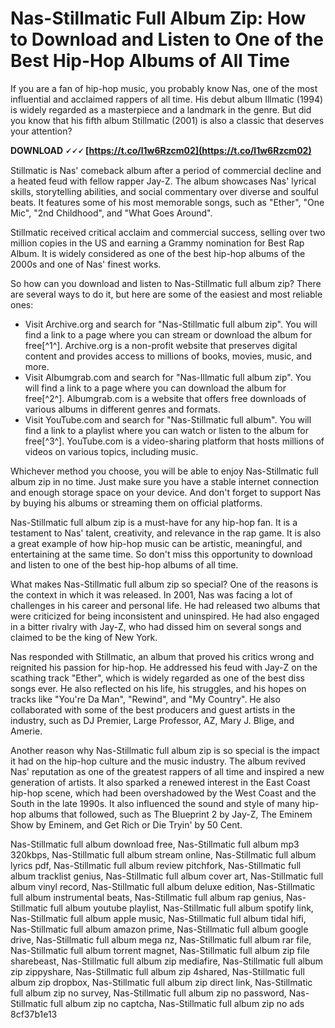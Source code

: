 # Nas-Stillmatic Full Album Zip: How to Download and Listen to One of the Best Hip-Hop Albums of All Time
  
If you are a fan of hip-hop music, you probably know Nas, one of the most influential and acclaimed rappers of all time. His debut album Illmatic (1994) is widely regarded as a masterpiece and a landmark in the genre. But did you know that his fifth album Stillmatic (2001) is also a classic that deserves your attention?
 
**DOWNLOAD 🗸🗸🗸 [https://t.co/l1w6Rzcm02](https://t.co/l1w6Rzcm02)**


  
Stillmatic is Nas' comeback album after a period of commercial decline and a heated feud with fellow rapper Jay-Z. The album showcases Nas' lyrical skills, storytelling abilities, and social commentary over diverse and soulful beats. It features some of his most memorable songs, such as "Ether", "One Mic", "2nd Childhood", and "What Goes Around".
  
Stillmatic received critical acclaim and commercial success, selling over two million copies in the US and earning a Grammy nomination for Best Rap Album. It is widely considered as one of the best hip-hop albums of the 2000s and one of Nas' finest works.
  
So how can you download and listen to Nas-Stillmatic full album zip? There are several ways to do it, but here are some of the easiest and most reliable ones:
  
- Visit Archive.org and search for "Nas-Stillmatic full album zip". You will find a link to a page where you can stream or download the album for free[^1^]. Archive.org is a non-profit website that preserves digital content and provides access to millions of books, movies, music, and more.
- Visit Albumgrab.com and search for "Nas-Illmatic full album zip". You will find a link to a page where you can download the album for free[^2^]. Albumgrab.com is a website that offers free downloads of various albums in different genres and formats.
- Visit YouTube.com and search for "Nas-Stillmatic full album". You will find a link to a playlist where you can watch or listen to the album for free[^3^]. YouTube.com is a video-sharing platform that hosts millions of videos on various topics, including music.

Whichever method you choose, you will be able to enjoy Nas-Stillmatic full album zip in no time. Just make sure you have a stable internet connection and enough storage space on your device. And don't forget to support Nas by buying his albums or streaming them on official platforms.
  
Nas-Stillmatic full album zip is a must-have for any hip-hop fan. It is a testament to Nas' talent, creativity, and relevance in the rap game. It is also a great example of how hip-hop music can be artistic, meaningful, and entertaining at the same time. So don't miss this opportunity to download and listen to one of the best hip-hop albums of all time.
  
What makes Nas-Stillmatic full album zip so special? One of the reasons is the context in which it was released. In 2001, Nas was facing a lot of challenges in his career and personal life. He had released two albums that were criticized for being inconsistent and uninspired. He had also engaged in a bitter rivalry with Jay-Z, who had dissed him on several songs and claimed to be the king of New York.
  
Nas responded with Stillmatic, an album that proved his critics wrong and reignited his passion for hip-hop. He addressed his feud with Jay-Z on the scathing track "Ether", which is widely regarded as one of the best diss songs ever. He also reflected on his life, his struggles, and his hopes on tracks like "You're Da Man", "Rewind", and "My Country". He also collaborated with some of the best producers and guest artists in the industry, such as DJ Premier, Large Professor, AZ, Mary J. Blige, and Amerie.
  
Another reason why Nas-Stillmatic full album zip is so special is the impact it had on the hip-hop culture and the music industry. The album revived Nas' reputation as one of the greatest rappers of all time and inspired a new generation of artists. It also sparked a renewed interest in the East Coast hip-hop scene, which had been overshadowed by the West Coast and the South in the late 1990s. It also influenced the sound and style of many hip-hop albums that followed, such as The Blueprint 2 by Jay-Z, The Eminem Show by Eminem, and Get Rich or Die Tryin' by 50 Cent.
 
Nas-Stillmatic full album download free,  Nas-Stillmatic full album mp3 320kbps,  Nas-Stillmatic full album stream online,  Nas-Stillmatic full album lyrics pdf,  Nas-Stillmatic full album review pitchfork,  Nas-Stillmatic full album tracklist genius,  Nas-Stillmatic full album cover art,  Nas-Stillmatic full album vinyl record,  Nas-Stillmatic full album deluxe edition,  Nas-Stillmatic full album instrumental beats,  Nas-Stillmatic full album rap genius,  Nas-Stillmatic full album youtube playlist,  Nas-Stillmatic full album spotify link,  Nas-Stillmatic full album apple music,  Nas-Stillmatic full album tidal hifi,  Nas-Stillmatic full album amazon prime,  Nas-Stillmatic full album google drive,  Nas-Stillmatic full album mega nz,  Nas-Stillmatic full album rar file,  Nas-Stillmatic full album torrent magnet,  Nas-Stillmatic full album zip file sharebeast,  Nas-Stillmatic full album zip mediafire,  Nas-Stillmatic full album zip zippyshare,  Nas-Stillmatic full album zip 4shared,  Nas-Stillmatic full album zip dropbox,  Nas-Stillmatic full album zip direct link,  Nas-Stillmatic full album zip no survey,  Nas-Stillmatic full album zip no password,  Nas-Stillmatic full album zip no captcha,  Nas-Stillmatic full album zip no ads
 8cf37b1e13
 
